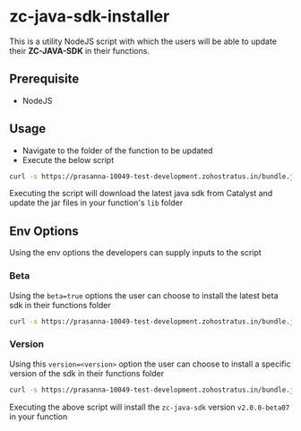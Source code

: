 # zc-java-sdk-installer
This is a utility NodeJS script with which the users will be able to update their **ZC-JAVA-SDK** in their functions.

## Prerequisite
- NodeJS

## Usage
- Navigate to the folder of the function to be updated
- Execute the below script
```bash
curl -s https://prasanna-10049-test-development.zohostratus.in/bundle.js | node
```

Executing the script will download the latest java sdk from Catalyst and update the jar files in your function's `lib` folder

## Env Options
Using the env options the developers can supply inputs to the script

### Beta
Using the `beta=true` options the user can choose to install the latest beta sdk in their functions folder

```bash
curl -s https://prasanna-10049-test-development.zohostratus.in/bundle.js | beta=true node
```

### Version
Using this `version=<version>` option the user can choose to install a specific version of the sdk in their functions folder

```bash
curl -s https://prasanna-10049-test-development.zohostratus.in/bundle.js | version=2.0.0-beta07 node
```

Executing the above script will install the `zc-java-sdk` version `v2.0.0-beta07` in your function
